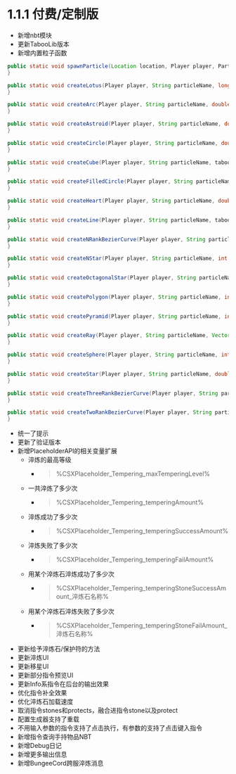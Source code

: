 # 1.1.1 付费/定制版

- 新增nbt模块
- 更新TabooLib版本
- 新增内置粒子函数

```java
public static void spawnParticle(Location location, Player player, Particle particle, Vector offset, double speed, int count, Object data) {
}

public static void createLotus(Player player, String particleName, long period, Vector vector, int count, double speed, ProxyParticle.Data data) {
}

public static void createArc(Player player, String particleName, double startAngele, double angle, double radius, double step, long period, Vector vector, int count, double speed, ProxyParticle.Data data) {
}

public static void createAstroid(Player player, String particleName, double radius, Vector vector, int count, double speed, ProxyParticle.Data data) {
}

public static void createCircle(Player player, String particleName, double radius, double step, long period, Vector vector, int count, double speed, ProxyParticle.Data data) {
}

public static void createCube(Player player, String particleName, taboolib.common.util.Location minLoc, taboolib.common.util.Location maxLoc, double step, Vector vector, int count, double speed, ProxyParticle.Data data) {
}

public static void createFilledCircle(Player player, String particleName, double radius, int sample, Vector vector, int count, double speed, ProxyParticle.Data data) {
}

public static void createHeart(Player player, String particleName, double xScaleRate, double yScaleRate, long period, Vector vector, int count, double speed, ProxyParticle.Data data) {
}

public static void createLine(Player player, String particleName, taboolib.common.util.Location end, double step, long period, Vector vector, int count, double speed, ProxyParticle.Data data) {
}

public static void createNRankBezierCurve(Player player, String particleName, List<taboolib.common.util.Location> locations, double step, Vector vector, int count, double speed, ProxyParticle.Data data) {
}

public static void createNStar(Player player, String particleName, int corner, double radius, double step, Vector vector, int count, double speed, ProxyParticle.Data data) {
}

public static void createOctagonalStar(Player player, String particleName, double radius, double step, Vector vector, int count, double speed, ProxyParticle.Data data) {
}

public static void createPolygon(Player player, String particleName, int side, double step, Vector vector, int count, double speed, ProxyParticle.Data data) {
}

public static void createPyramid(Player player, String particleName, int side, double radius, double height, double step, Vector vector, int count, double speed, ProxyParticle.Data data) {
}

public static void createRay(Player player, String particleName, Vector direction, double maxLength, double step, double range, String stopType, long period, Vector vector, int count, double speed, ProxyParticle.Data data) {
}

public static void createSphere(Player player, String particleName, int sample, double radius, Vector vector, int count, double speed, ProxyParticle.Data data) {
}

public static void createStar(Player player, String particleName, double radius, double step, long period, Vector vector, int count, double speed, ProxyParticle.Data data) {
}

public static void createThreeRankBezierCurve(Player player, String particleName, taboolib.common.util.Location p0, taboolib.common.util.Location p1, taboolib.common.util.Location p2, taboolib.common.util.Location p3, double step, Vector vector, int count, double speed, ProxyParticle.Data data) {
}

public static void createTwoRankBezierCurve(Player player, String particleName, taboolib.common.util.Location p0, taboolib.common.util.Location p1, taboolib.common.util.Location p2, double step, Vector vector, int count, double speed, ProxyParticle.Data data) {
}
```

- 统一了提示
- 更新了验证版本
- 新增PlaceholderAPI的相关变量扩展
    - 淬炼的最高等级
      - >%CSXPlaceholder_Tempering_maxTemperingLevel%
    - 一共淬炼了多少次
      - >%CSXPlaceholder_Tempering_temperingAmount%
    - 淬炼成功了多少次
      - >%CSXPlaceholder_Tempering_temperingSuccessAmount%
    - 淬炼失败了多少次
      - >%CSXPlaceholder_Tempering_temperingFailAmount%
    - 用某个淬炼石淬炼成功了多少次
      - >%CSXPlaceholder_Tempering_temperingStoneSuccessAmount_淬炼石名称%
    - 用某个淬炼石淬炼失败了多少次
      - >%CSXPlaceholder_Tempering_temperingStoneFailAmount_淬炼石名称%
- 更新给予淬炼石/保护符的方法
- 更新淬炼UI
- 更新移星UI
- 更新部分指令预览UI
- 更新Info系指令在后台的输出效果
- 优化指令补全效果
- 优化淬炼石加载速度
- 取消指令stones和protects，融合进指令stone以及protect
- 配置生成器支持了重载
- 不用输入参数的指令支持了点击执行，有参数的支持了点击键入指令
- 新增指令查询手持物品NBT
- 新增Debug日记
- 新增更多输出信息
- 新增BungeeCord跨服淬炼消息